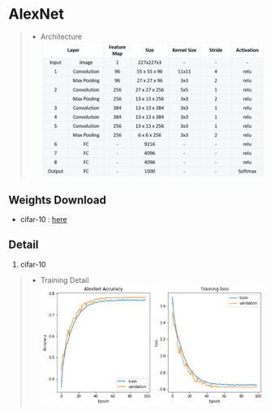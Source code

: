 # **AlexNet**
> - Architecture
<br>![](/Doc/AlexNet_Architecture.jpg)

## **Weights Download**
* cifar-10 : [here](https://drive.google.com/open?id=1-k2jrKkAbPKPl0IVcF6zEaRlahTh6rbE)

## **Detail**
1. cifar-10
> - Training Detail
<br>![](/Doc/AlexNet_Accuracy_and_Loss.png)
